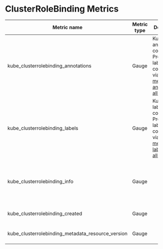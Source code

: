 # ClusterRoleBinding Metrics

| Metric name                                       | Metric type | Description                                                                                                               | Labels/tags                                                                                                                      | Status       |
| ------------------------------------------------- | ----------- | ------------------------------------------------------------------------------------------------------------------------- | -------------------------------------------------------------------------------------------------------------------------------- | ------------ |
| kube_clusterrolebinding_annotations               | Gauge       | Kubernetes annotations converted to Prometheus labels controlled via [--metric-annotations-allowlist](../../developer/cli-arguments.md) | `clusterrolebinding`=&lt;clusterrolebinding-name&gt;                                                                             | EXPERIMENTAL |
| kube_clusterrolebinding_labels                    | Gauge       | Kubernetes labels converted to Prometheus labels controlled via [--metric-labels-allowlist](../../developer/cli-arguments.md)           | `clusterrolebinding`=&lt;clusterrolebinding-name&gt;                                                                             | EXPERIMENTAL |
| kube_clusterrolebinding_info                      | Gauge       |                                                                                                                           | `clusterrolebinding`=&lt;clusterrolebinding-name&gt; <br> `roleref_kind`=&lt;role-kind&gt; <br> `roleref_name`=&lt;role-name&gt; | EXPERIMENTAL |
| kube_clusterrolebinding_created                   | Gauge       |                                                                                                                           | `clusterrolebinding`=&lt;clusterrolebinding-name&gt;                                                                             | EXPERIMENTAL |
| kube_clusterrolebinding_metadata_resource_version | Gauge       |                                                                                                                           | `clusterrolebinding`=&lt;clusterrolebinding-name&gt;                                                                             | EXPERIMENTAL |


